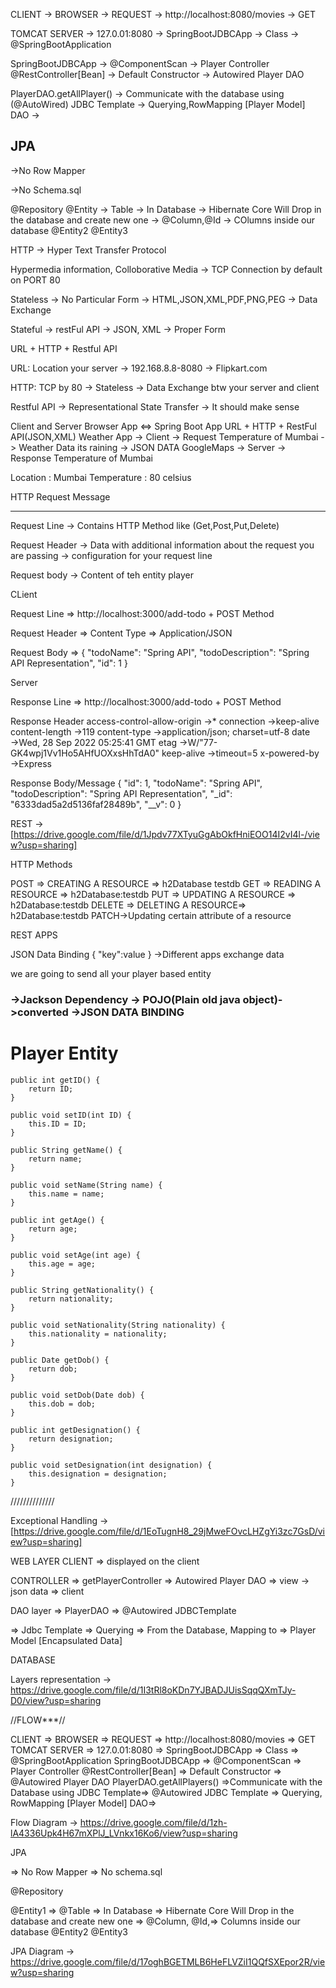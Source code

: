 CLIENT -> BROWSER -> REQUEST -> http://localhost:8080/movies -> GET

TOMCAT SERVER -> 127.0.01:8080 -> SpringBootJDBCApp -> Class -> @SpringBootApplication

SpringBootJDBCApp -> @ComponentScan -> Player Controller @RestController[Bean] -> Default Constructor -> Autowired Player DAO

PlayerDAO.getAllPlayer() -> Communicate with the database using (@AutoWired) JDBC Template -> Querying,RowMapping [Player
Model] DAO ->

JPA
---
->No Row Mapper

->No Schema.sql

@Repository
@Entity -> Table -> In Database -> Hibernate Core Will Drop in the database and create new one -> @Column,@Id -> COlumns inside our database
@Entity2
@Entity3












HTTP -> Hyper Text Transfer Protocol

Hypermedia information, Colloborative Media -> TCP Connection by default on PORT 80

Stateless -> No Particular Form -> HTML,JSON,XML,PDF,PNG,PEG -> Data Exchange

Stateful -> restFul API -> JSON, XML -> Proper Form

URL + HTTP + Restful API

URL: Location your server -> 192.168.8.8-8080 -> Flipkart.com

HTTP: TCP by 80 -> Stateless -> Data Exchange btw your server and client

Restful API -> Representational State Transfer -> It should make sense



Client and Server
Browser App <=> Spring Boot App
URL + HTTP + RestFul API(JSON,XML)
Weather App -> Client -> Request Temperature of Mumbai -> Weather Data its raining -> JSON DATA
GoogleMaps -> Server -> Response Temperature of Mumbai 

Location : Mumbai
Temperature : 80 celsius

HTTP Request Message 

*****************************

Request Line -> Contains HTTP Method like (Get,Post,Put,Delete)

Request Header -> Data with additional information about the request you are passing -> configuration for your  request line

Request body -> Content of teh entity player



CLient

Request Line => http://localhost:3000/add-todo + POST Method

Request Header => Content Type => Application/JSON

Request Body => { "todoName": "Spring API", "todoDescription": "Spring API Representation", "id": 1 }

Server

Response Line => http://localhost:3000/add-todo + POST Method

Response Header access-control-allow-origin →* connection →keep-alive content-length →119 content-type →application/json; charset=utf-8 date →Wed, 28 Sep 2022 05:25:41 GMT etag →W/"77-GK4wpj1Vv1Ho5AHfUOXxsHhTdA0" keep-alive →timeout=5 x-powered-by →Express

Response Body/Message { "id": 1, "todoName": "Spring API", "todoDescription": "Spring API Representation", "_id": "6333dad5a2d5136faf28489b", "__v": 0 }

REST -> [https://drive.google.com/file/d/1Jpdv77XTyuGgAbOkfHniEOO14I2vI4l-/view?usp=sharing]

HTTP Methods

POST => CREATING A RESOURCE => h2Database testdb
GET => READING A RESOURCE => h2Database:testdb
PUT => UPDATING A RESOURCE => h2Database:testdb
DELETE => DELETING A RESOURCE=> h2Database:testdb
PATCH->Updating certain attribute of a resource


REST APPS

JSON Data Binding
{
    "key":value
}
->Different apps exchange data

we are going to send all your player based entity 

### ->Jackson Dependency -> POJO(Plain old java object)->converted ->JSON DATA BINDING
# Player Entity

    public int getID() {
        return ID;
    }

    public void setID(int ID) {
        this.ID = ID;
    }

    public String getName() {
        return name;
    }

    public void setName(String name) {
        this.name = name;
    }

    public int getAge() {
        return age;
    }

    public void setAge(int age) {
        this.age = age;
    }

    public String getNationality() {
        return nationality;
    }

    public void setNationality(String nationality) {
        this.nationality = nationality;
    }

    public Date getDob() {
        return dob;
    }

    public void setDob(Date dob) {
        this.dob = dob;
    }

    public int getDesignation() {
        return designation;
    }

    public void setDesignation(int designation) {
        this.designation = designation;
    }




//////////////

Exceptional Handling -> [https://drive.google.com/file/d/1EoTugnH8_29jMweFOvcLHZgYi3zc7GsD/view?usp=sharing]



WEB LAYER CLIENT => displayed on the client

CONTROLLER => getPlayerController => Autowired Player DAO => view -> json data => client

DAO layer => PlayerDAO => @Autowired JDBCTemplate

=> Jdbc Template => Querying => From the Database, Mapping to => Player Model [Encapsulated Data]

DATABASE

Layers representation -> https://drive.google.com/file/d/1I3tRl8oKDn7YJBADJUisSqqQXmTJy-D0/view?usp=sharing

//FLOW***//

CLIENT => BROWSER => REQUEST => http://localhost:8080/movies => GET TOMCAT SERVER => 127.0.01:8080 => SpringBootJDBCApp => Class => @SpringBootApplication SpringBootJDBCApp => @ComponentScan => Player Controller @RestController[Bean] => Default Constructor => @Autowired Player DAO PlayerDAO.getAllPlayers() =>Communicate with the Database using JDBC Template=> @Autowired JDBC Template => Querying, RowMapping [Player Model] DAO=>

Flow Diagram -> https://drive.google.com/file/d/1zh-lA4336Upk4H67mXPlJ_LVnkx16Ko6/view?usp=sharing

JPA

=> No Row Mapper => No schema.sql

@Repository

@Entity1 => @Table => In Database => Hibernate Core Will Drop in the database and create new one => @Column, @Id,=> Columns inside our database @Entity2 @Entity3

JPA Diagram -> https://drive.google.com/file/d/17oghBGETMLB6HeFLVZiI1QQfSXEpor2R/view?usp=sharing